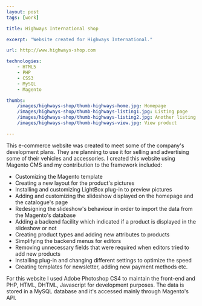 ```yaml
---
layout: post
tags: [work]

title: Highways International shop

excerpt: "Website created for Highways International."

url: http://www.highways-shop.com

technologies:
    - HTML5
    - PHP
    - CSS3
    - MySQL
    - Magento

thumbs:
    /images/highways-shop/thumb-highways-home.jpg: Homepage
    /images/highways-shop/thumb-highways-listing1.jpg: Listing page
    /images/highways-shop/thumb-highways-listing2.jpg: Another listing page
    /images/highways-shop/thumb-highways-view.jpg: View product

---
```


This e-commerce website was created to meet some of the company's development plans. They are planning to use it for selling and advertising some of their vehicles and accessories. I created this website using Magento CMS and my contribution to the framework included:

- Customizing the Magento template 
- Creating a new layout for the product's pictures 
- Installing and customizing LightBox plug-in to preview pictures
- Adding and customizing the slideshow displayed on the homepage and the catalogue's page
- Redesigning the slideshow's behaviour in order to import the data from the Magento's database
- Adding a backend facility which indicated if a product is displayed in the slideshow or not
- Creating product types and adding new attributes to products
- Simplifying the backend menus for editors
- Removing unnecessary fields that were required when editors tried to add new products
- Installing plug-in and changing different settings to optimize the speed
- Creating templates for newsletter, adding new payment methods etc.

For this website I used Adobe Photoshop CS4 to maintain the front-end and PHP, HTML, DHTML, Javascript for development purposes. The data is stored in a MySQL database and it's accessed mainly through Magento's API.
